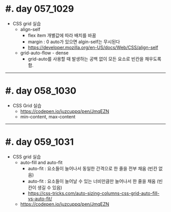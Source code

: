 #. day 057_1029
===============
*  CSS grid 실습
    * align-self
        * flex item 개별값에 따라 배치를 바꿈
        * margin : 0 auto가 있으면 algin-self는 무시된다
        * https://developer.mozilla.org/en-US/docs/Web/CSS/align-self
    * grid-auto-flow - dense
        * grid-auto를 사용할 때 발생하는 공백 없이 모든 요소로 빈칸을 채우도록 함.

------------------------------------------
#. day 058_1030
===============
* CSS Grid 실습
    * https://codepen.io/juzcuppq/pen/JmqEZN
    * min-content, max-content

------------------------------------------
#. day 059_1031
===============
* CSS grid 실습
    * auto-fill and auto-fit
        * auto-fit : 요소들이 늘어나서 동일한 간격으로 한 줄을 전부 채움 (빈칸 없음)
        * auto-fit : 요소들이 늘어날 수 있는 너비만큼만 늘어나서 한 줄을 채움 (빈칸이 생길 수 있음)
        * https://css-tricks.com/auto-sizing-columns-css-grid-auto-fill-vs-auto-fit/
    * https://codepen.io/juzcuppq/pen/JmqEZN
